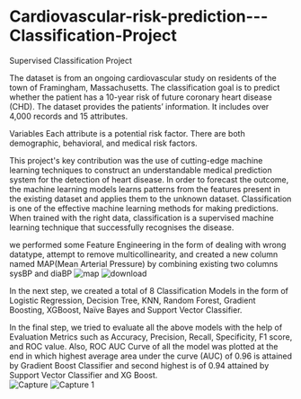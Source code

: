 # Cardiovascular-risk-prediction---Classification-Project
Supervised Classification Project


The dataset is from an ongoing cardiovascular study on residents of the town of Framingham, Massachusetts. The classification goal is to predict whether the patient has a 10-year risk of future coronary heart disease (CHD). The dataset provides the patients’ information. It includes over 4,000 records and 15 attributes.

Variables Each attribute is a potential risk factor. There are both demographic, behavioral, and medical risk factors.



This project's key contribution was the use of cutting-edge machine learning techniques to construct an understandable medical prediction system for the detection of heart disease. In order to forecast the outcome, the machine learning models learns patterns from the features present in the existing dataset and
applies them to the unknown dataset. Classification is one of the effective 
machine learning methods for making predictions. When trained with the right data, classification is a supervised machine learning technique that successfully recognises the disease.

we performed some Feature Engineering in the form of dealing with wrong datatype, attempt to remove multicollinearity, and created a new column named MAP(Mean Arterial Pressure) by combining existing two columns sysBP and diaBP
![map](https://user-images.githubusercontent.com/109536544/195515248-1bb5fc13-75c7-4854-86ab-b4f5315ac43b.PNG)  ![download](https://user-images.githubusercontent.com/109536544/195514402-b5c6202d-3699-4153-bff2-4cade24be5c9.png)


In the next step, we created a total of 8 Classification Models in the form of Logistic Regression, Decision Tree, KNN, Random Forest, Gradient Boosting, XGBoost, Naïve Bayes and Support Vector Classifier.

In the final step, we tried to evaluate all the above models with the help of Evaluation Metrics such as Accuracy, Precision, Recall, Specificity, F1 score, and ROC value. Also, ROC AUC Curve of all the model was plotted at the end in which highest average area under the curve (AUC) of 0.96 is attained by Gradient Boost Classifier and second highest is of 0.94 attained by Support Vector Classifier and XG Boost.    
![Capture](https://user-images.githubusercontent.com/109536544/195515362-844dab92-ee29-4659-a239-b657120ec7cc.PNG)   ![Capture 1](https://user-images.githubusercontent.com/109536544/195515380-a283b305-6e1e-4954-adea-83be7c52fc71.PNG)


